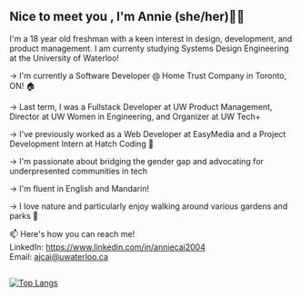 ## Nice to meet you , I'm Annie (she/her)👋🏻

I'm a 18 year old freshman with a keen interest in design, development, and product management. I am currenty studying Systems Design Engineering at the University of Waterloo!

   → I'm currently a Software Developer @ Home Trust Company in Toronto, ON! 🏠
   
   
   → Last term, I was a Fullstack Developer at UW Product Management, Director at UW Women in Engineering, and Organizer at UW Tech+  
   
   
   → I've previously worked as a Web Developer at EasyMedia and a Project Development Intern at Hatch Coding 🐣         
   
   
   → I'm passionate about bridging the gender gap and advocating for underpresented communities in tech         
   
   
   → I'm fluent in English and Mandarin!                                                                                                                                                            
   
   → I love nature and particularly enjoy walking around various gardens and parks 🌼


📫 Here's how you can reach me!                                                                                                                                            
LinkedIn: https://www.linkedin.com/in/anniecai2004                                                                                                                         
Email: ajcai@uwaterloo.ca

##
                                                                                                                                                                         
[![Top Langs](https://github-readme-stats.vercel.app/api/top-langs/?username=aanxniee&layout=compact&theme=swift&show_icons=true)](https://github.com/aanxniee/github-readme-stats)



